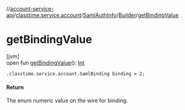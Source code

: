 //[account-service-api](../../../../index.md)/[classtime.service.account](../../index.md)/[SamlAuthInfo](../index.md)/[Builder](index.md)/[getBindingValue](get-binding-value.md)

# getBindingValue

[jvm]\
open fun [getBindingValue](get-binding-value.md)(): [Int](https://kotlinlang.org/api/latest/jvm/stdlib/kotlin/-int/index.html)

`.classtime.service.account.SamlBinding binding = 2;`

#### Return

The enum numeric value on the wire for binding.
